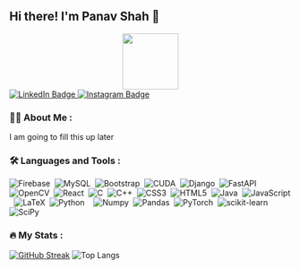 ## Hi there! I'm Panav Shah 👋


<div id="header" align="center">
  <img src="https://media.giphy.com/media/M9gbBd9nbDrOTu1Mqx/giphy.gif" width="100"/>
</div>

<div id="badges">
  <a href="https://www.linkedin.com/in/panav-shah-621b10282/">
    <img src="https://img.shields.io/badge/LinkedIn-blue?style=for-the-badge&logo=linkedin&logoColor=white" alt="LinkedIn Badge"/>
  <a href="https://www.instagram.com/panav_shah/">
    <img src="https://img.shields.io/badge/Instagram-E4405F?style=for-the-badge&logo=instagram&logoColor=white" alt="Instagram Badge"/>
  </a>
</div>

### :man_technologist: About Me :
I am going to fill this up later

### :hammer_and_wrench: Languages and Tools :
<div>
  <img src="https://img.shields.io/badge/firebase-a08021?style=for-the-badge&logo=firebase&logoColor=ffcd34" title="Firebase" alt="Firebase"/>&nbsp;
  <img src="https://img.shields.io/badge/mysql-4479A1.svg?style=for-the-badge&logo=mysql&logoColor=white" title="MySQL" alt="MySQL"/>&nbsp;
  <img src="https://img.shields.io/badge/bootstrap-%238511FA.svg?style=for-the-badge&logo=bootstrap&logoColor=white" title="Bootstrap" alt="Bootstrap"/>&nbsp;
  <img src="https://img.shields.io/badge/cuda-000000.svg?style=for-the-badge&logo=nVIDIA&logoColor=green" title=""CUDA alt="CUDA"/>&nbsp;
  <img src="https://img.shields.io/badge/django-%23092E20.svg?style=for-the-badge&logo=django&logoColor=white" title="Django" alt="Django"/>&nbsp;
  <img src="https://img.shields.io/badge/FastAPI-005571?style=for-the-badge&logo=fastapi" title="FastAPI" alt="FastAPI"/>&nbsp;
  <img src="https://img.shields.io/badge/opencv-%23white.svg?style=for-the-badge&logo=opencv&logoColor=white" title="OpenCV" alt="OpenCV"/>&nbsp;
  <img src="https://img.shields.io/badge/react-%2320232a.svg?style=for-the-badge&logo=react&logoColor=%2361DAFB" title="React" alt="React"/>&nbsp;
  <img src="https://img.shields.io/badge/c-%2300599C.svg?style=for-the-badge&logo=c&logoColor=white" title="C" alt="C"/>&nbsp;
  <img src="https://img.shields.io/badge/c++-%2300599C.svg?style=for-the-badge&logo=c%2B%2B&logoColor=white" title="C++" alt="C++"/>&nbsp;
  <img src="https://img.shields.io/badge/css3-%231572B6.svg?style=for-the-badge&logo=css3&logoColor=white" title="CSS3" alt="CSS3"/>&nbsp;
  <img src="https://img.shields.io/badge/html5-%23E34F26.svg?style=for-the-badge&logo=html5&logoColor=white" title="HTML5" alt="HTML5"/>&nbsp;
  <img src="https://img.shields.io/badge/java-%23ED8B00.svg?style=for-the-badge&logo=openjdk&logoColor=white" title="Java" alt="Java"/>&nbsp;
  <img src="https://img.shields.io/badge/javascript-%23323330.svg?style=for-the-badge&logo=javascript&logoColor=%23F7DF1E" title="JavaScript" alt="JavaScript"/>&nbsp;
  <img src="https://img.shields.io/badge/latex-%23008080.svg?style=for-the-badge&logo=latex&logoColor=white" title="LaTeX" alt="LaTeX"/>&nbsp;
  <img src="https://img.shields.io/badge/python-3670A0?style=for-the-badge&logo=python&logoColor=ffdd54" title="Python" alt="Python"/>&nbsp;
  <img src="https://img.shields.io/badge/Matplotlib-%23ffffff.svg?style=for-the-badge&logo=Matplotlib&logoColor=black" title="Matplotlib" alt=""/>&nbsp;
  <img src="https://img.shields.io/badge/numpy-%23013243.svg?style=for-the-badge&logo=numpy&logoColor=white" title="Numpy" alt="Numpy"/>&nbsp;
  <img src="https://img.shields.io/badge/pandas-%23150458.svg?style=for-the-badge&logo=pandas&logoColor=white" title="Pandas" alt="Pandas"/>&nbsp;
  <img src="https://img.shields.io/badge/PyTorch-%23EE4C2C.svg?style=for-the-badge&logo=PyTorch&logoColor=white" title="PyTorch" alt="PyTorch"/>&nbsp;
  <img src="https://img.shields.io/badge/scikit--learn-%23F7931E.svg?style=for-the-badge&logo=scikit-learn&logoColor=white" title="scikit-learn" alt="scikit-learn"/>&nbsp;
  <img src="https://img.shields.io/badge/SciPy-%230C55A5.svg?style=for-the-badge&logo=scipy&logoColor=%white" title="SciPy" alt="SciPy"/>&nbsp;
</div>

### :fire: My Stats :
[![GitHub Streak](https://streak-stats.demolab.com/?user=PanavShah1)](https://git.io/streak-stats)
![Top Langs](https://github-readme-stats.vercel.app/api/top-langs/?username=PanavShah1&layout=compact&theme=onedark)



<!-- <img src="https://komarev.com/ghpvc/?username=PanavShah1&style=flat-square&color=blue" alt=""/> -->



<!--
**PanavShah1/PanavShah1** is a ✨ _special_ ✨ repository because its `README.md` (this file) appears on your GitHub profile.

Here are some ideas to get you started:

- 🔭 I’m currently working on ...
- 🌱 I’m currently learning ...
- 👯 I’m looking to collaborate on ...
- 🤔 I’m looking for help with ...
- 💬 Ask me about ...
- 📫 How to reach me: ...
- 😄 Pronouns: ...
- ⚡ Fun fact: ...
-->
